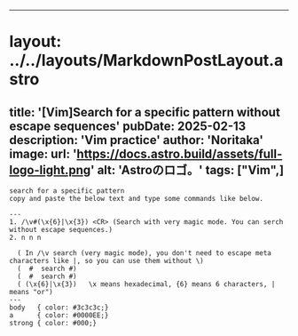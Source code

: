 
---
# layout: ../../layouts/MarkdownPostLayout.astro
title: '[Vim]Search for a specific pattern without escape sequences'
pubDate: 2025-02-13
description: 'Vim practice'
author: 'Noritaka'
image:
    url: 'https://docs.astro.build/assets/full-logo-light.png'
    alt: 'Astroのロゴ。'
tags: ["Vim",]
---


```
search for a specific pattern
copy and paste the below text and type some commands like below.

---
1. /\v#(\x{6}|\x{3}) <CR> (Search with very magic mode. You can serch without escape sequences.)
2. n n n

  ( In /\v search (very magic mode), you don't need to escape meta characters like |, so you can use them without \)
  (  #  search #)
  (  #  search #)
  ( (\x{6}|\x{3})   \x means hexadecimal, {6} means 6 characters, | means "or")
---
body   { color: #3c3c3c;}
a      { color: #0000EE;}
strong { color: #000;}

```

